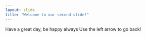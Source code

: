 ```yaml
---
layout: slide
title: "Welcome to our second slide!"
---
```

Have a great day, be happy always
Use the left arrow to go back!

